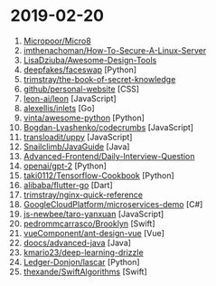 # 2019-02-20

1. [Micropoor/Micro8](https://github.com/Micropoor/Micro8 "") 
2. [imthenachoman/How-To-Secure-A-Linux-Server](https://github.com/imthenachoman/How-To-Secure-A-Linux-Server "An evolving how-to guide for securing a Linux server.") 
3. [LisaDziuba/Awesome-Design-Tools](https://github.com/LisaDziuba/Awesome-Design-Tools "The best design tools for everything.") 
4. [deepfakes/faceswap](https://github.com/deepfakes/faceswap "Non official project based on original /r/Deepfakes thread. Many thanks to him!") [Python]
5. [trimstray/the-book-of-secret-knowledge](https://github.com/trimstray/the-book-of-secret-knowledge "⭐️ A collection of awesome lists, manuals, blogs, hacks, one-liners, cli/web tools and more.") 
6. [github/personal-website](https://github.com/github/personal-website "Code that'll help you kickstart a personal website that showcases your work as a software developer.") [CSS]
7. [leon-ai/leon](https://github.com/leon-ai/leon "🧠 Leon is your open-source personal assistant.") [JavaScript]
8. [alexellis/inlets](https://github.com/alexellis/inlets "Expose your local endpoints to the Internet") [Go]
9. [vinta/awesome-python](https://github.com/vinta/awesome-python "A curated list of awesome Python frameworks, libraries, software and resources") [Python]
10. [Bogdan-Lyashenko/codecrumbs](https://github.com/Bogdan-Lyashenko/codecrumbs "Learn, design or document codebase by putting breadcrumbs in source code. Live updates, multi-language support, and easy sharing.") [JavaScript]
11. [transloadit/uppy](https://github.com/transloadit/uppy "The next open source file uploader for web browsers 🐶") [JavaScript]
12. [Snailclimb/JavaGuide](https://github.com/Snailclimb/JavaGuide "【Java学习+面试指南】 一份涵盖大部分Java程序员所需要掌握的核心知识。") [Java]
13. [Advanced-Frontend/Daily-Interview-Question](https://github.com/Advanced-Frontend/Daily-Interview-Question "工作日每天一道前端大厂面试题，祝大家天天进步，一年后会看到不一样的自己。") 
14. [openai/gpt-2](https://github.com/openai/gpt-2 "Code for the paper Language Models are Unsupervised Multitask Learners") [Python]
15. [taki0112/Tensorflow-Cookbook](https://github.com/taki0112/Tensorflow-Cookbook "Simple Tensorflow Cookbook for easy-to-use") [Python]
16. [alibaba/flutter-go](https://github.com/alibaba/flutter-go "flutter 开发者帮助 APP，包含 flutter 常用 140+ 组件的demo 演示与中文文档") [Dart]
17. [trimstray/nginx-quick-reference](https://github.com/trimstray/nginx-quick-reference "⚡️ This notes describes how to improve Nginx performance, security and other important things; ssllabs A+ 100%.") 
18. [GoogleCloudPlatform/microservices-demo](https://github.com/GoogleCloudPlatform/microservices-demo "Sample cloud-native application with 10 microservices showcasing Kubernetes, Istio, gRPC and OpenCensus. Provided for illustration and demo purposes.") [C#]
19. [js-newbee/taro-yanxuan](https://github.com/js-newbee/taro-yanxuan "首个 Taro 多端统一实例 - 网易严选（小程序 + H5 + React Native） - By 趣店 FED") [JavaScript]
20. [pedrommcarrasco/Brooklyn](https://github.com/pedrommcarrasco/Brooklyn "🍎 Screensaver inspired by Apple's Event on October 30, 2018") [Swift]
21. [vueComponent/ant-design-vue](https://github.com/vueComponent/ant-design-vue "An enterprise-class UI components based on Ant Design and Vue. 🐜") [Vue]
22. [doocs/advanced-java](https://github.com/doocs/advanced-java "😮 互联网 Java 工程师进阶知识完全扫盲") [Java]
23. [kmario23/deep-learning-drizzle](https://github.com/kmario23/deep-learning-drizzle "Drench yourself in Deep Learning, Reinforcement Learning, Machine Learning, Computer Vision, and NLP by learning from these exciting lectures!!") 
24. [Ledger-Donjon/lascar](https://github.com/Ledger-Donjon/lascar "Ledger's Advanced Side-Channel Analysis Repository") [Python]
25. [thexande/SwiftAlgorithms](https://github.com/thexande/SwiftAlgorithms "🤓 An open source app for viewing algorithms and data structures implemented in Swift.") [Swift]
